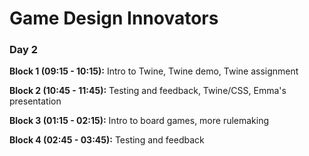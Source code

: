 # Game Design Innovators
### Day 2

**Block 1 (09:15 - 10:15):** Intro to Twine, Twine demo, Twine assignment

**Block 2 (10:45 - 11:45):** Testing and feedback, Twine/CSS, Emma's presentation

**Block 3 (01:15 - 02:15):** Intro to board games, more rulemaking

**Block 4 (02:45 - 03:45):** Testing and feedback
